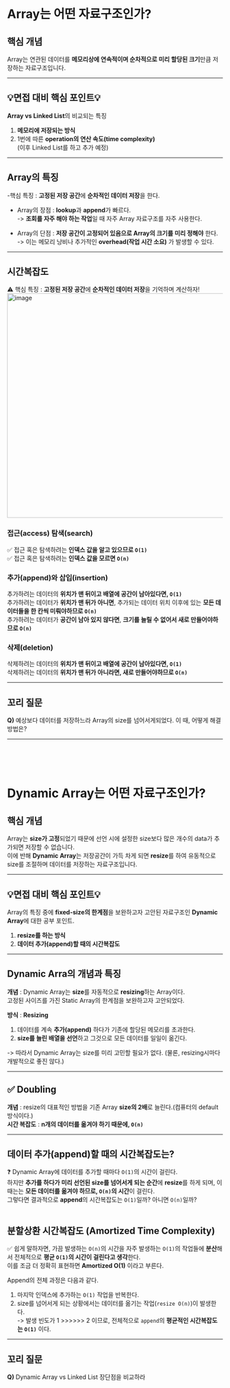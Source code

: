 # Array는 어떤 자료구조인가?

## 핵심 개념
Array는 연관된 데이터를 **메모리상에 연속적이며 순차적으로 미리 할당된 크기**만큼 저장하는 자료구조입니다.

---

## 💡면접 대비 핵심 포인트💡
**Array vs Linked List**의 비교되는 특징
1. **메모리에 저장되는 방식**
2. 1번에 따른 **operation의 연산 속도(time complexity)**<br>
(이후 Linked List를 하고 추가 예정)
---

## Array의 특징
-핵심 특징 : **고정된 저장 공간**에 **순차적인 데이터 저장**을 한다.

- Array의 장점 : **lookup**과 **append**가 빠르다.  
-> **조회를 자주 해야 하는 작업**일 때 자주 Array 자료구조를 자주 사용한다.

- Array의 단점 : **저장 공간이 고정되어 있음으로 Array의 크기를 미리 정해야** 한다.  
-> 이는 메모리 낭비나 추가적인 **overhead(작업 시간 소요)** 가 발생할 수 있다.

---

## 시간복잡도
⚠️ 핵심 특징 : **고정된 저장 공간**에 **순차적인 데이터 저장**을 기억하며 계산하자!
<img width="524" alt="image" src="https://github.com/user-attachments/assets/e2393ef3-621d-4823-ae08-ed8a6019d855">


### 접근(access) 탐색(search)
✅ 접근 혹은 탐색하려는 **인덱스 값을 알고 있으므로 `O(1)`**<br>
✅ 접근 혹은 탐색하려는 **인덱스 값을 모르면 `O(n)`**

### 추가(append)와 삽입(insertion)
추가하려는 데이터의 **위치가 맨 뒤이고 배열에 공간이 남아있다면, `O(1)`**<br>
추가하려는 데이터가 **위치가 맨 뒤가 아니면**, 추가되는 데이터 위치 이후에 있는 **모든 데이터들을 한 칸씩 미뤄야하므로 `O(n)`**<br>
추가하려는 데이터가 **공간이 남아 있지 않다면**, **크기를 늘릴 수 없어서 새로 만들어야하므로 `O(n)`**

### 삭제(deletion)
삭제하려는 데이터의 **위치가 맨 뒤이고 배열에 공간이 남아있다면, `O(1)`**<br>
삭제하려는 데이터의 **위치가 맨 뒤가 아니라면, 새로 만들어야하므로 `O(n)`**

---

## 꼬리 질문
**Q)** 예상보다 데이터를 저장하느라 Array의 size를 넘어서게되었다. 이 때, 어떻게 해결 방법은?

---
<br><br><br>

# Dynamic Array는 어떤 자료구조인가?

## 핵심 개념
Array는 **size가 고정**되었기 때문에 선언 시에 설정한 size보다 많은 개수의 data가 추가되면 저장할 수 없습니다.  
이에 반해 **Dynamic Array**는 저장공간이 가득 차게 되면 **resize**를 하여 유동적으로 size를 조절하며 데이터를 저장하는 자료구조입니다.

---

## 💡면접 대비 핵심 포인트💡 
Array의 특징 중에 **fixed-size의 한계점**을 보완하고자 고안된 자료구조인 **Dynamic Array**에 대한 공부 포인트.
1. **resize를 하는 방식**
2. **데이터 추가(append)할 때의 시간복잡도**

---

## Dynamic Arra의 개념과 특징

**개념** : Dynamic Array는 **size**를 자동적으로 **resizing**하는 Array이다.<br>
고정된 사이즈를 가진 Static Array의 한계점을 보완하고자 고안되었다.

**방식** : **Resizing**
1. 데이터를 계속 **추가(append)** 하다가 기존에 할당된 메모리를 초과한다.
2. **size를 늘린 배열을 선언**하고 그것으로 모든 데이터를 일일이 옮긴다.
   
-> 따라서 Dynamic Array는 size를 미리 고민할 필요가 없다.
(물론, resizing시마다 개발적으로 좋진 않다.)

---

## ✅ Doubling

**개념** : resize의 대표적인 방법을 기존 Array **size의 2배**로 늘린다.(컴퓨터의 default 방식이다.)<br>
**시간 복잡도** : **n개의 데이터를 옮겨야 하기 때문에, `O(n)`**

---

## 데이터 추가(append)할 때의 시간복잡도는?

❓ Dynamic Array에 데이터를 추가할 때마다 `O(1)`의 시간이 걸린다.<br>
하지만 **추가를 하다가 미리 선언된 size를 넘어서게 되는 순간**에 **resize**를 하게 되며, 이때는는 **모든 데이터를 옮겨야 하므로, `O(n)`의 시간**이 걸린다.<br>
그렇다면 결과적으로 **append**의 시간복잡도는 `O(1)`일까? 아니면 `O(n)`일까?
<br><br>

## 분할상환 시간복잡도 (Amortized Time Complexity)

✅ 쉽게 말하자면, 가끔 발생하는 `O(n)`의 시간을 자주 발생하는 `O(1)`의 작업들에 **분산**해서 전체적으로 **평균 `O(1)`의 시간이 걸린다고 생각**한다.<br>
이를 조금 더 정확히 표현하면 **Amortized O(1)** 이라고 부른다.

Append의 전체 과정은 다음과 같다.
1. 마지막 인덱스에 추가하는 `O(1)` 작업을 반복한다.  
2. size를 넘어서게 되는 상황에서는 데이터를 옮기는 작업(`resize O(n)`)이 발생한다.<br>
   -> 발생 빈도가 1 >>>>>> 2 이므로, 전체적으로 `append`의 **평균적인 시간복잡도는 `O(1)`** 이다.


---

## 꼬리 질문
**Q)** Dynamic Array vs Linked List 장단점을 비교하라

